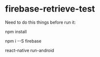 # firebase-retrieve-test

Need to do this things before run it:

npm install

npm i --S firebase

react-native run-android

